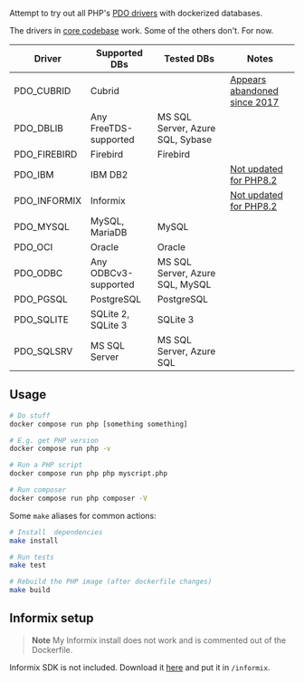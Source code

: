 Attempt to try out all PHP's [PDO drivers](https://www.php.net/manual/en/pdo.drivers.php)
with dockerized databases.

The drivers in [core codebase](https://github.com/php/php-src/tree/master/ext)
work. Some of the others don't. For now.

| Driver       | Supported DBs         | Tested DBs    | Notes |
|--------------|-----------------------|---------------|-------|
| PDO_CUBRID   | Cubrid                |               | [Appears abandoned since 2017](https://pecl.php.net/package/pdo_cubrid) |
| PDO_DBLIB    | Any FreeTDS-supported | MS SQL Server, Azure SQL, Sybase | |
| PDO_FIREBIRD | Firebird              | Firebird      | |
| PDO_IBM      | IBM DB2               |               | [Not updated for PHP8.2](https://pecl.php.net/package/pdo_ibm) |
| PDO_INFORMIX | Informix              |               | [Not updated for PHP8.2](https://pecl.php.net/package/pdo_informix) |
| PDO_MYSQL    | MySQL, MariaDB        | MySQL         | |
| PDO_OCI      | Oracle                | Oracle        | |
| PDO_ODBC     | Any ODBCv3-supported  | MS SQL Server, Azure SQL, MySQL | |
| PDO_PGSQL    | PostgreSQL            | PostgreSQL    | |
| PDO_SQLITE   | SQLite 2, SQLite 3    | SQLite 3      | |
| PDO_SQLSRV   | MS SQL Server         | MS SQL Server, Azure SQL | |

## Usage

```sh
# Do stuff
docker compose run php [something something]

# E.g. get PHP version
docker compose run php -v

# Run a PHP script
docker compose run php php myscript.php

# Run composer
docker compose run php composer -V
```

Some `make` aliases for common actions:

```sh
# Install  dependencies
make install

# Run tests
make test

# Rebuild the PHP image (after dockerfile changes)
make build
```

## Informix setup

> **Note**
> My Informix install does not work and is commented out of the Dockerfile.

Informix SDK is not included. Download it [here](https://www.ibm.com/resources/mrs/assets/DownloadList?source=ifxdl&lang=en_US)
and put it in `/informix`.
